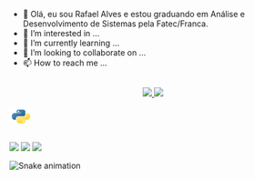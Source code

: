 - 👋 Olá, eu sou Rafael Alves e estou graduando em Análise e Desenvolvimento de Sistemas pela Fatec/Franca.
- 👀 I’m interested in ...
- 🌱 I’m currently learning ...
- 💞️ I’m looking to collaborate on ...
- 📫 How to reach me ...

 ##

<div align="center">
  <a href="https://github.com/RafaelPAlves88">
  <img height="140em" src="https://github-readme-stats.vercel.app/api?username=RafaelPAlves88&show_icons=true&theme=dark&include_all_commits=true&count_private=true"/>
  <img height="140em" src="https://github-readme-stats.vercel.app/api/top-langs/?username=RafaelPAlves88&layout=compact&langs_count=7&theme=dark"/>
</div>

<div style="display: inline_block"><br> 
  <img align="center" alt="Rafa-Python" height="30" width="40" src="https://raw.githubusercontent.com/devicons/devicon/master/icons/python/python-original.svg"> 
</div>

  ##
  
<div>   
  <a href="https://instagram.com/rafa_e_dani_f" target="_blank"><img src="https://img.shields.io/badge/-Instagram-%23E4405F?style=for-the-badge&logo=instagram&logoColor=white" target="_blank"></a>
  <a href = "mailto:rpalves877@gmail.com"><img src="https://img.shields.io/badge/-Gmail-%23333?style=for-the-badge&logo=gmail&logoColor=white" target="_blank"></a>
  <a href="https://www.linkedin.com/in/rafaelpalves" target="_blank"><img src="https://img.shields.io/badge/-LinkedIn-%230077B5?style=for-the-badge&logo=linkedin&logoColor=white" target="_blank"></a><br>
 
 ![Snake animation](https://github.com/RafaelPAlves88/RafaelPAlves88/blob/output/github-contribution-grid-snake.svg)
 
</div>
